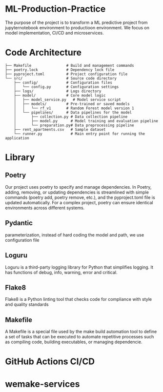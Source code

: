 # ML-Production-Practice
The purpose of the project is to transform a ML predictive project from jupyternotebook environment to productioon environment. We focus on model implementation, CI/CD and microservices. 

# Code Architecture 
```
├── Makefile                # Build and management commands
├── poetry.lock             # Dependency lock file
├── pyproject.toml          # Project configuration file
└── src/                    # Source code directory
    ├── config/             # Configuration files
    │   └── config.py       # Configuration settings
    ├── logs/               # Logs directory
    ├── model/              # Core model logic
    │   ├── model_service.py   # Model service script
    │   ├── models/         # Pre-trained or saved models
    │   │   └── rf_v1       # Random Forest model version 1
    │   └── pipelines/      # Data pipelines for the model
    │       ├── collection.py # Data collection pipeline
    │       ├── model.py      # Model training and evaluation pipeline
    │       └── preparation.py# Data preprocessing pipeline
    ├── rent_apartments.csv   # Sample dataset
    └── runner.py             # Main entry point for running the application
```

# Library  
## Poetry 
Our project uses poetry to specify and manage dependencies.  In Poetry, adding, removing, or updating dependencies is streamlined with simple commands (poetry add, poetry remove, etc.), and the pyproject.toml file is updated automatically. For a complex project, poetry can ensure identical environments across different systems.


## Pydantic 
parameterization, instead of hard coding the model and path, we use configuration file 

## Loguru
Loguru is a third-party logging library for Python that simplifies logging.
It has functions of debug, info, warning, error and critical. 

## Flake8 
Flake8 is a Python linting tool that checks code for compliance with style and quality standards
## Makefile
A Makefile is a special file used by the make build automation tool to define a set of tasks that can be executed to automate repetitive processes such as compiling code, building executables, or managing dependencie.

# GitHub Actions CI/CD


# wemake-services
